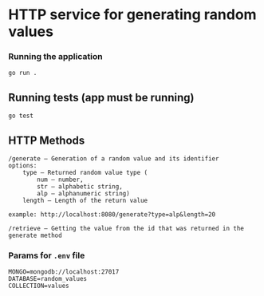 # HTTP service for generating random values
### Running the application
```
go run .
```
## Running tests (app must be running)
```
go test
```
## HTTP Methods
```
/generate — Generation of a random value and its identifier
options: 
    type — Returned random value type (
        num — number, 
        str — alphabetic string,
        alp — alphanumeric string)
    length — Length of the return value
    
example: http://localhost:8080/generate?type=alp&length=20
```
```
/retrieve — Getting the value from the id that was returned in the generate method
```
### Params for ```.env``` file
```
MONGO=mongodb://localhost:27017
DATABASE=random_values
COLLECTION=values
```
